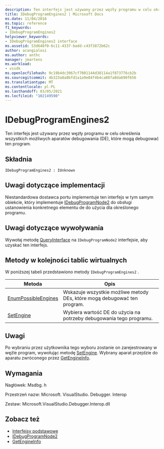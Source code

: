 ```yaml
---
description: Ten interfejs jest używany przez węzły programu w celu określenia wszystkich możliwych aparatów debugowania (DE), które mogą debugować ten program.
title: IDebugProgramEngines2 | Microsoft Docs
ms.date: 11/04/2016
ms.topic: reference
f1_keywords:
- IDebugProgramEngines2
helpviewer_keywords:
- IDebugProgramEngines2 interface
ms.assetid: 53d648f0-6c11-4337-badd-c43f3872b62c
author: acangialosi
ms.author: anthc
manager: jmartens
ms.workload:
- vssdk
ms.openlocfilehash: 9c19b4dc3967cf7001144d38114a1f873776cb2b
ms.sourcegitcommit: 4b323a8a8bfd1a1a9e84f4b4ca88fa8da690f656
ms.translationtype: MT
ms.contentlocale: pl-PL
ms.lasthandoff: 03/05/2021
ms.locfileid: "102149590"
---
```

# <a name="idebugprogramengines2"></a>IDebugProgramEngines2
Ten interfejs jest używany przez węzły programu w celu określenia wszystkich możliwych aparatów debugowania (DE), które mogą debugować ten program.

## <a name="syntax"></a>Składnia

```
IDebugProgramEngines2 : IUnknown
```

## <a name="notes-for-implementers"></a>Uwagi dotyczące implementacji
 Niestandardowa dostawca portu implementuje ten interfejs w tym samym obiekcie, który implementuje [IDebugProgramNode2](../../../extensibility/debugger/reference/idebugprogramnode2.md) do obsługi ustanowienia konkretnego elementu de do użycia dla określonego programu.

## <a name="notes-for-callers"></a>Uwagi dotyczące wywoływania
 Wywołaj metodę [QueryInterface](/cpp/atl/queryinterface) na `IDebugProgramNode2` interfejsie, aby uzyskać ten interfejs.

## <a name="methods-in-vtable-order"></a>Metody w kolejności tablic wirtualnych
 W poniższej tabeli przedstawiono metody `IDebugProgramEngines2` .

|Metoda|Opis|
|------------|-----------------|
|[EnumPossibleEngines](../../../extensibility/debugger/reference/idebugprogramengines2-enumpossibleengines.md)|Wskazuje wszystkie możliwe metody DEs, które mogą debugować ten program.|
|[SetEngine](../../../extensibility/debugger/reference/idebugprogramengines2-setengine.md)|Wybiera wartość DE do użycia na potrzeby debugowania tego programu.|

## <a name="remarks"></a>Uwagi
 Po wybraniu przez użytkownika tego wyboru zostanie on zarejestrowany w węźle program, wywołując metodę [SetEngine](../../../extensibility/debugger/reference/idebugprogramengines2-setengine.md). Wybrany aparat przejdzie do aparatu zwróconego przez [GetEngineInfo](../../../extensibility/debugger/reference/idebugprogramnode2-getengineinfo.md).

## <a name="requirements"></a>Wymagania
 Nagłówek: Msdbg. h

 Przestrzeń nazw: Microsoft. VisualStudio. Debugger. Interop

 Zestaw: Microsoft.VisualStudio.Debugger.Interop.dll

## <a name="see-also"></a>Zobacz też
- [Interfejsy podstawowe](../../../extensibility/debugger/reference/core-interfaces.md)
- [IDebugProgramNode2](../../../extensibility/debugger/reference/idebugprogramnode2.md)
- [GetEngineInfo](../../../extensibility/debugger/reference/idebugprogramnode2-getengineinfo.md)
